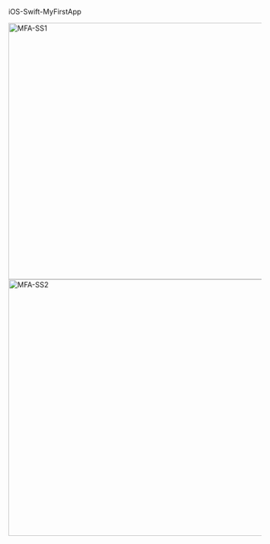 iOS-Swift-MyFirstApp

<img width="510" alt="MFA-SS1" src="https://user-images.githubusercontent.com/82319635/224509867-f8709892-44f2-4d08-8246-2c9753dc0965.png">
<img width="510" alt="MFA-SS2" src="https://user-images.githubusercontent.com/82319635/224509871-f57b181a-9f7a-4603-b72d-c81a9cc60698.png">
